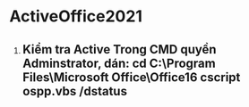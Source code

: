 # ActiveOffice2021
1. Kiểm tra Active
   Trong CMD quyền Adminstrator, dán:
   cd C:\Program Files\Microsoft Office\Office16
   cscript ospp.vbs /dstatus
   ----
   
